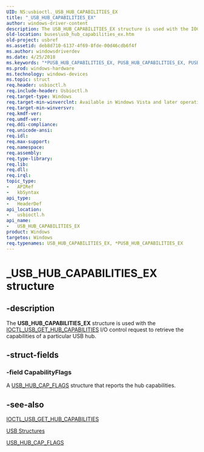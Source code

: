 ```yaml
---
UID: NS:usbioctl._USB_HUB_CAPABILITIES_EX
title: "_USB_HUB_CAPABILITIES_EX"
author: windows-driver-content
description: The USB_HUB_CAPABILITIES_EX structure is used with the IOCTL_USB_GET_HUB_CAPABILITIES I/O control request to retrieve the capabilities of a particular USB hub.
old-location: buses\usb_hub_capabilities_ex.htm
old-project: usbref
ms.assetid: deb8d710-6137-4f69-8fde-00d46cdb6f4f
ms.author: windowsdriverdev
ms.date: 4/25/2018
ms.keywords: "*PUSB_HUB_CAPABILITIES_EX, PUSB_HUB_CAPABILITIES_EX, PUSB_HUB_CAPABILITIES_EX structure pointer [Buses], USB_HUB_CAPABILITIES_EX, USB_HUB_CAPABILITIES_EX structure [Buses], _USB_HUB_CAPABILITIES_EX, buses.usb_hub_capabilities_ex, usbioctl/PUSB_HUB_CAPABILITIES_EX, usbioctl/USB_HUB_CAPABILITIES_EX, usbstrct_42446556-393a-4d58-934e-f63d62fa3c07.xml"
ms.prod: windows-hardware
ms.technology: windows-devices
ms.topic: struct
req.header: usbioctl.h
req.include-header: Usbioctl.h
req.target-type: Windows
req.target-min-winverclnt: Available in Windows Vista and later operating systems.
req.target-min-winversvr: 
req.kmdf-ver: 
req.umdf-ver: 
req.ddi-compliance: 
req.unicode-ansi: 
req.idl: 
req.max-support: 
req.namespace: 
req.assembly: 
req.type-library: 
req.lib: 
req.dll: 
req.irql: 
topic_type:
-	APIRef
-	kbSyntax
api_type:
-	HeaderDef
api_location:
-	usbioctl.h
api_name:
-	USB_HUB_CAPABILITIES_EX
product: Windows
targetos: Windows
req.typenames: USB_HUB_CAPABILITIES_EX, *PUSB_HUB_CAPABILITIES_EX
---
```


# _USB_HUB_CAPABILITIES_EX structure


## -description


The <b>USB_HUB_CAPABILITIES_EX</b> structure is used with the <a href="https://msdn.microsoft.com/library/windows/hardware/ff537312">IOCTL_USB_GET_HUB_CAPABILITIES</a> I/O control request to retrieve the capabilities of a particular USB hub.


## -struct-fields




### -field CapabilityFlags

A <a href="https://msdn.microsoft.com/library/windows/hardware/ff539330">USB_HUB_CAP_FLAGS</a> structure that reports the hub capabilities.


## -see-also




<a href="https://msdn.microsoft.com/library/windows/hardware/ff537312">IOCTL_USB_GET_HUB_CAPABILITIES</a>



<a href="https://msdn.microsoft.com/library/windows/hardware/ff540160">USB Structures</a>



<a href="https://msdn.microsoft.com/library/windows/hardware/ff539330">USB_HUB_CAP_FLAGS</a>
 

 

